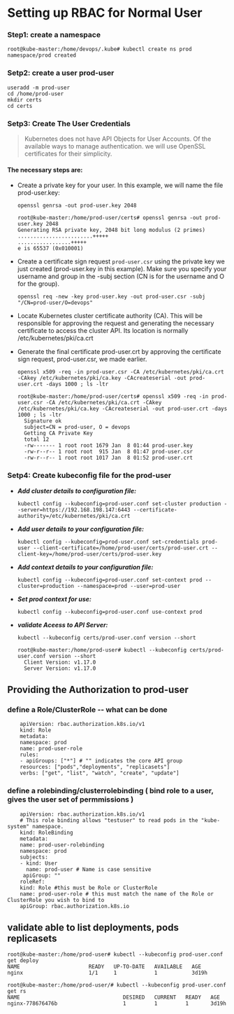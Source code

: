 # Setting up RBAC for Normal User 

### Step1: create a namespace 

```
root@kube-master:/home/devops/.kube# kubectl create ns prod
namespace/prod created
```
### Setp2: create a user prod-user

```
useradd -m prod-user
cd /home/prod-user
mkdir certs
cd certs
```

### Setp3: Create The User Credentials

> Kubernetes does not have API Objects for User Accounts. Of the available ways to manage authentication. we will use OpenSSL certificates for their simplicity. 

#### The necessary steps are:

* Create a private key for your user. In this example, we will name the file prod-user.key:

   `openssl genrsa -out prod-user.key 2048`
   
   ```
   root@kube-master:/home/prod-user/certs# openssl genrsa -out prod-user.key 2048
   Generating RSA private key, 2048 bit long modulus (2 primes)
   ........................+++++
   .................+++++
   e is 65537 (0x010001)
   ```

* Create a certificate sign request `prod-user.csr` using the private key we just created (prod-user.key in this example). Make sure you specify your username and group in the -subj section (CN is for the username and O for the group).

   `openssl req -new -key prod-user.key -out prod-user.csr -subj "/CN=prod-user/O=devops"`
   
* Locate Kubernetes cluster certificate authority (CA). This will be responsible for approving the request and generating the necessary certificate to access the cluster API. Its location is normally /etc/kubernetes/pki/ca.crt

* Generate the final certificate prod-user.crt by approving the certificate sign request, prod-user.csr, we made earlier. 
  
  `openssl x509 -req -in prod-user.csr -CA /etc/kubernetes/pki/ca.crt -CAkey /etc/kubernetes/pki/ca.key -CAcreateserial -out prod-user.crt -days 1000 ; ls -ltr`
  
  ```
  root@kube-master:/home/prod-user/certs# openssl x509 -req -in prod-user.csr -CA /etc/kubernetes/pki/ca.crt -CAkey /etc/kubernetes/pki/ca.key -CAcreateserial -out prod-user.crt -days 1000 ; ls -ltr
	Signature ok
	subject=CN = prod-user, O = devops
	Getting CA Private Key
	total 12
	-rw------- 1 root root 1679 Jan  8 01:44 prod-user.key
	-rw-r--r-- 1 root root  915 Jan  8 01:47 prod-user.csr
	-rw-r--r-- 1 root root 1017 Jan  8 01:52 prod-user.crt
  ```

### Setp4: Create kubeconfig file for the prod-user

* ***Add cluster details to configuration file:***
 
  `kubectl config --kubeconfig=prod-user.conf set-cluster production --server=https://192.168.198.147:6443 --certificate-authority=/etc/kubernetes/pki/ca.crt`

* ***Add user details to your configuration file:***
 
  `kubectl config --kubeconfig=prod-user.conf set-credentials prod-user --client-certificate=/home/prod-user/certs/prod-user.crt --client-key=/home/prod-user/certs/prod-user.key`

* ***Add context details to your configuration file:***
 
  `kubectl config --kubeconfig=prod-user.conf set-context prod --cluster=production --namespace=prod --user=prod-user`
  
* ***Set prod context for use:***

  `kubectl config --kubeconfig=prod-user.conf use-context prod`
  
* ***validate Aceess to API Server:***

  `kubectl --kubeconfig certs/prod-user.conf version --short`

  ``` 
  root@kube-master:/home/prod-user# kubectl --kubeconfig certs/prod-user.conf version --short
	Client Version: v1.17.0
	Server Version: v1.17.0
  ```

## Providing the Authorization to prod-user

### define a Role/ClusterRole -- what can be done 

```
	apiVersion: rbac.authorization.k8s.io/v1
	kind: Role
	metadata:
	namespace: prod
	name: prod-user-role
	rules:
	- apiGroups: ["*"] # "" indicates the core API group
	resources: ["pods","deployments", "replicasets"]
	verbs: ["get", "list", "watch", "create", "update"]
``` 

### define a rolebinding/clusterrolebinding ( bind role to a user, gives the user set of permmissions )

```
	apiVersion: rbac.authorization.k8s.io/v1
	# This role binding allows "testuser" to read pods in the "kube-system" namespace.
	kind: RoleBinding
	metadata:
	name: prod-user-rolebinding
	namespace: prod
	subjects:
	- kind: User
	  name: prod-user # Name is case sensitive
	 apiGroup: ""
	roleRef:
	kind: Role #this must be Role or ClusterRole
	name: prod-user-role # this must match the name of the Role or ClusterRole you wish to bind to
	apiGroup: rbac.authorization.k8s.io
```

## validate able to list deployments, pods replicasets 

```
root@kube-master:/home/prod-user# kubectl --kubeconfig prod-user.conf get deploy
NAME                      READY   UP-TO-DATE   AVAILABLE   AGE
nginx                     1/1     1            1           3d19h
```
```
root@kube-master:/home/prod-user/# kubectl --kubeconfig prod-user.conf get rs
NAME                                 DESIRED   CURRENT   READY   AGE
nginx-778676476b                     1         1         1       3d19h

